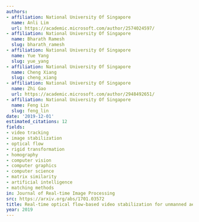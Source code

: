 ```yaml
---
authors:
- affiliation: National University Of Singapore
  name: Anli Lim
  url: https://academic.microsoft.com/author/2574024597/
- affiliation: National University Of Singapore
  name: Bharath Ramesh
  slug: bharath_ramesh
- affiliation: National University Of Singapore
  name: Yue Yang
  slug: yue_yang
- affiliation: National University Of Singapore
  name: Cheng Xiang
  slug: cheng_xiang
- affiliation: National University Of Singapore
  name: Zhi Gao
  url: https://academic.microsoft.com/author/2948492651/
- affiliation: National University Of Singapore
  name: Feng Lin
  slug: feng_lin
date: '2019-12-01'
estimated_citations: 12
fields:
- video tracking
- image stabilization
- optical flow
- rigid transformation
- homography
- computer vision
- computer graphics
- computer science
- matrix similarity
- artificial intelligence
- matching methods
in: Journal of Real-time Image Processing
src: https://arxiv.org/abs/1701.03572
title: Real-time optical flow-based video stabilization for unmanned aerial vehicles
year: 2019
---
```

